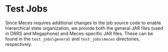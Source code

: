 # Test Jobs

Since Meces requires additional changes to the job source code to enable hierarchical state organization, we provide both the general JAR files (used in DRRS and Megaphone) and Meces-specific JAR files. These can be found in the `test_jobs\general` and `test_jobs\meces` directories, respectively.